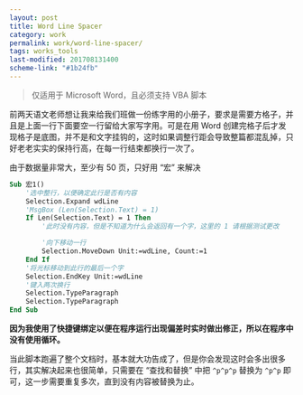 ```yaml
---
layout: post
title: Word Line Spacer
category: work
permalink: work/word-line-spacer/
tags: works_tools
last-modified: 201708131400
scheme-link: "#1b24fb"
---
```


> 仅适用于 Microsoft Word，且必须支持 VBA 脚本

前两天语文老师想让我来给我们班做一份练字用的小册子，要求是需要方格子，并且是上面一行下面要空一行留给大家写字用。可是在用 Word 创建完格子后才发现格子是底图，并不是和文字挂钩的，这时如果调整行距会导致整篇都混乱掉，只好老老实实的保持行高，在每一行结束都换行一次了。

由于数据量非常大，至少有 50 页，只好用 “宏” 来解决  

```vb
Sub 宏1()
    '选中整行，以便确定此行是否有内容
    Selection.Expand wdLine
    'MsgBox (Len(Selection.Text) = 1)
    If Len(Selection.Text) = 1 Then
        '此时没有内容，但是不知道为什么会返回有一个字，这里的 1 请根据测试更改

        '向下移动一行
        Selection.MoveDown Unit:=wdLine, Count:=1
    End If
    '将光标移动到此行的最后一个字
    Selection.EndKey Unit:=wdLine
    '键入两次换行
    Selection.TypeParagraph
    Selection.TypeParagraph
End Sub
```
**因为我使用了快捷键绑定以便在程序运行出现偏差时实时做出修正，所以在程序中没有使用循环。**

当此脚本跑遍了整个文档时，基本就大功告成了，但是你会发现这时会多出很多行，其实解决起来也很简单，只需要在 “查找和替换” 中把 ```^p^p^p``` 替换为 ```^p^p``` 即可，这一步需要重复多次，直到没有内容被替换为止。